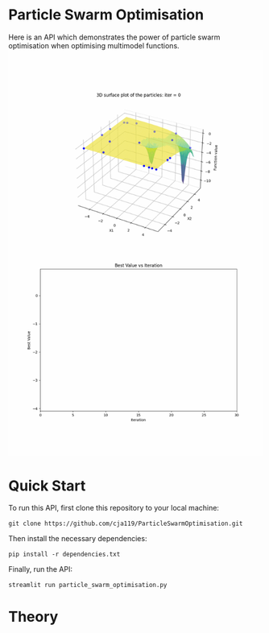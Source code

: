 # Particle Swarm Optimisation
Here is an API which demonstrates the power of particle swarm optimisation when optimising multimodel functions.
![Animation](animation.gif)

# Quick Start
To run this API, first clone this repository to your local machine:
```
git clone https://github.com/cja119/ParticleSwarmOptimisation.git
```
Then install the necessary dependencies:
```
pip install -r dependencies.txt
```
Finally, run the API:
```
streamlit run particle_swarm_optimisation.py
```
# Theory
